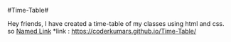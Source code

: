 #Time-Table#

Hey friends, I have created a time-table of my classes using html and css.
so [Named Link](https://coderkumars.github.io/Time-Table/ "check it")
*link : https://coderkumars.github.io/Time-Table/
